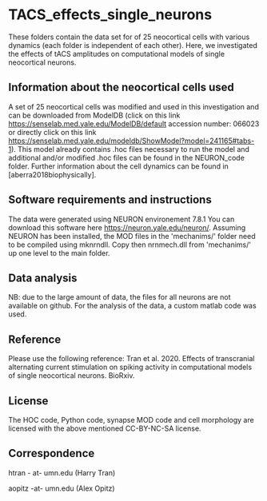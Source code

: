 # TACS_effects_single_neurons



These folders contain the data set for of 25 neocortical cells with various dynamics (each folder is independent of each other). Here, we investigated the effects of tACS amplitudes on computational models of single neocortical neurons. 

## Information about the neocortical cells used
A set of 25 neocortical cells was modified and used in this investigation and can be downloaded from ModelDB (click on this link https://senselab.med.yale.edu/ModelDB/default accession number: 066023 or directly click on this link https://senselab.med.yale.edu/modeldb/ShowModel?model=241165#tabs-1). 
This model already contains .hoc files necessary to run the model and additional and/or modified .hoc files can be found in the NEURON_code folder.
Further information about the cell dynamics can be found in [aberra2018biophysically].

## Software requirements and instructions
The data were generated using NEURON environement 7.8.1  You can download this software here https://neuron.yale.edu/neuron/. 
Assuming NEURON has been installed, the MOD files in the 'mechanims/' folder need to be compiled using mknrndll. Copy then nrnmech.dll from 'mechanims/' up one level to the main folder.

## Data analysis
NB: due to the large amount of data, the files for all neurons are not available on github. 
For the analysis of the data, a custom matlab code was used. 


## Reference
Please use the following reference: Tran et al. 2020. Effects of transcranial alternating current stimulation on spiking activity in computational models of single neocortical neurons. BioRxiv.

## License
The HOC code, Python code, synapse MOD code and cell morphology are licensed with the above mentioned CC-BY-NC-SA license.

## Correspondence
htran - at- umn.edu (Harry Tran)

aopitz -at- umn.edu (Alex Opitz)
